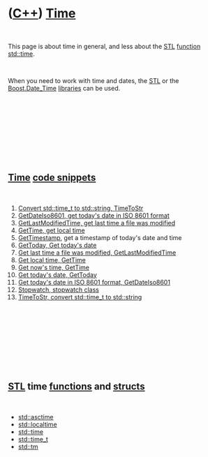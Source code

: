 



 

 

 

 

 

([C++](Cpp.htm)) [Time](CppTime.htm)
====================================

 

This page is about time in general, and less about the [STL](CppStl.htm)
[function](CppFunction.htm) [std::time](CppTime.htm).

 

When you need to work with time and dates, the [STL](CppStl.htm) or the
[Boost.Date\_Time](CppDate_Time.htm) [libraries](CppLibrary.htm) can be
used.

 

 

 

 

 

[Time](CppTime.htm) [code snippets](CppCodeSnippets.htm)
--------------------------------------------------------

 

1.  [Convert std::time\_t to std::string, TimeToStr](CppTimeToStr.htm)
2.  [GetDateIso8601, get today's date in ISO 8601
    format](CppGetDateIso8601.htm)
3.  [GetLastModifiedTime, get last time a file was
    modified](CppGetLastModifiedTime.htm)
4.  [GetTime, get local time](CppGetTime.htm)
5.  [GetTimestamp](CppGetTimestamp.htm), get a timestamp of today's date
    and time
6.  [GetToday, Get today's date](CppGetToday.htm)
7.  [Get last time a file was modified,
    GetLastModifiedTime](CppGetLastModifiedTime.htm)
8.  [Get local time, GetTime](CppGetTime.htm)
9.  [Get now's time, GetTime](CppGetTime.htm)
10. [Get today's date, GetToday](CppGetToday.htm)
11. [Get today's date in ISO 8601 format,
    GetDateIso8601](CppGetDateIso8601.htm)
12. [Stopwatch, stopwatch class](CppStopwatch.htm)
13. [TimeToStr, convert std::time\_t to std::string](CppTimeToStr.htm)

 

 

 

 

 

[STL](CppStl.htm) time [functions](CppFunction.htm) and [structs](CppStruct.htm)
--------------------------------------------------------------------------------

 

-   [std::asctime](CppAsctime.htm)
-   [std::localtime](CppLocaltime.htm)
-   [std::time](CppTime.htm)
-   [std::time\_t](CppTime_t.htm)
-   [std::tm](CppTm.htm)

 

 

 

 

 





 



